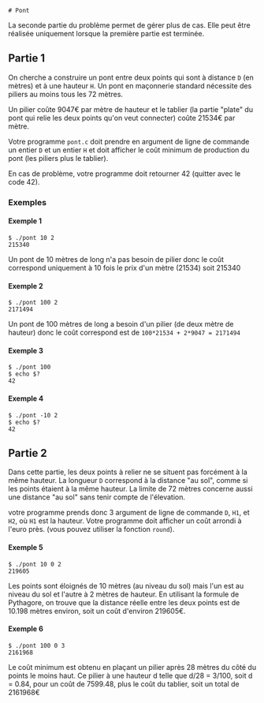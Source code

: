     # Pont

La seconde partie du problème permet de gérer plus de cas. Elle peut être réalisée uniquement lorsque la première partie est terminée.

## Partie 1

On cherche a construire un pont entre deux points qui sont à distance `D` (en mètres) et à une hauteur `H`. Un pont en maçonnerie standard nécessite des piliers au moins tous les 72 mètres.

Un pilier coûte 9047€ par mètre de hauteur et le tablier (la partie "plate" du pont qui relie les deux points qu'on veut connecter) coûte 21534€ par mètre.

Votre programme `pont.c` doit prendre en argument de ligne de commande un entier `D` et un entier `H` et doit afficher le coût minimum de production du pont (les piliers plus le tablier).

En cas de problème, votre programme doit retourner 42 (quitter avec le code 42).

### Exemples

#### Exemple 1

```
$ ./pont 10 2
215340
```

Un pont de 10 mètres de long n'a pas besoin de pilier donc le coût correspond uniquement à 10 fois le prix d'un mètre (21534) soit 215340


#### Exemple 2

```
$ ./pont 100 2
2171494
```

Un pont de 100 mètres de long a besoin d'un pilier (de deux mètre de hauteur) donc le coût correspond est de  `100*21534 + 2*9047 = 2171494`

#### Exemple 3

```
$ ./pont 100
$ echo $?
42
```

#### Exemple 4

```
$ ./pont -10 2
$ echo $?
42
```


## Partie 2

Dans cette partie, les deux points à relier ne se situent pas forcément à la même hauteur. La longueur `D` correspond à la distance "au sol", comme si les points étaient à la même hauteur.
La limite de 72 mètres concerne aussi une distance "au sol" sans tenir compte de l'élevation.

votre programme prends donc 3 argument de ligne de commande `D`, `H1`, et `H2`, où `H1` est la hauteur.
Votre programme doit afficher un coût arrondi à l'euro près. (vous pouvez utiliser la fonction `round`).


#### Exemple 5

```
$ ./pont 10 0 2 
219605
```
Les points sont éloignés de 10 mètres (au niveau du sol) mais l'un est au niveau du sol et l'autre à 2 mètres de hauteur. En utilisant la formule de Pythagore, on trouve que la distance réelle entre les deux points est de 10.198 mètres environ, soit un coût d'environ 219605€.

#### Exemple 6

```
$ ./pont 100 0 3 
2161968
```
Le coût minimum est obtenu en plaçant un pilier après 28 mètres du côté du points le moins haut. Ce pilier à une hauteur d telle que d/28 = 3/100, soit d = 0.84, pour un coût de 7599.48, plus le coût du tablier, soit un total de 2161968€

    